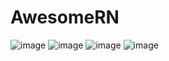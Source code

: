 # AwesomeRN
![image](https://user-images.githubusercontent.com/99383162/224326995-bfe0f1c2-678e-405c-9270-591f75221143.png)
![image](https://user-images.githubusercontent.com/99383162/224326626-0b9d6d99-99db-4608-a2d6-27adf198fa00.png)
![image](https://user-images.githubusercontent.com/99383162/224326867-bccb88f5-341f-476a-b507-0c2276622134.png)
![image](https://user-images.githubusercontent.com/99383162/224326510-1543691a-856d-441a-80a7-ce6c84e52a27.png)
